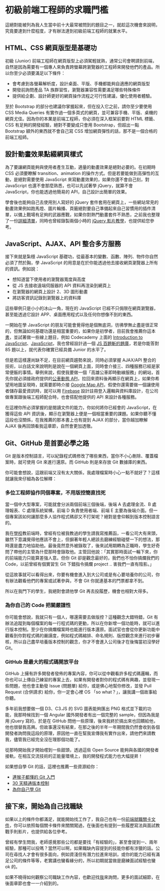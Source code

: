 # 初級前端工程師的求職門檻

這絕對能被列為我人生當中前十大最常被問到的題目之一，就趁這次機會來說明，究竟要達到什麼程度，才有辦法達到初級前端工程師的就業水平。

## HTML、CSS 網頁版型是基礎功

初級 \(Junior\) 前端工程師在網頁版型上必須駕輕就熟，通常公司會聘請到前端，自然是因為需要有一個專人來負責跨螢幕跨瀏覽器的工程師來開發他們的產品。所以你至少必須要滿足以下條件：

* 會考慮到各螢幕解析度，設計桌面、平版、手機都能夠自適應的網頁版型
* 開發前詢問產品 TA 族群習性，瀏覽器兼容性需要滿足哪些特殊條件
* 提供給企劃、設計師更好的網頁操作流程之可行性建議，優化使用者體驗。

至於 Bootstrap 的部分也建議你掌握起來，但在投入它之前，請你至少要使用 CSS Media Queries 有實作過一個多頁式的網頁，並可兼容手機、平版、桌機的網頁尤佳。因為你的本業是前端工程師，你必須在深入框架前要對 HTML 標籤、CSS 有足夠的開發經驗，絕對不要變成只會用 Bootstrap，但超出一點 Bootstrap 額外的東西就不會自己寫 CSS 增加網頁彈性的話，那不是一個合格的前端工程師。

## 設計動畫效果點綴網頁樣式

為了要讓網頁能夠與使用者產生互動，適量的動畫效果是絕對必要的。在初期時 CSS 必須要瞭解 transition、animation 的操作方式。但是若要能做到高彈性的互動，是絕對需要使用 JavaScript 來寫動畫效果的，如果你還不會自己刻，對 JavaScript 也還不會那麼熟悉，也可以先試著學 jQuery，就算不會 JavaScript，你也能透過他簡易的 API，自己設計出簡單的效果。

學會後也能夠自己去使用別人寫好的 jQuery 套件套用在網頁上，一些網站常見的動畫效果例如跑馬燈、圖片輪播、頁籤絕對要自己準備起來自己習慣用的插件清單，以備上戰場有足夠的武器應戰，如果你對熱門動畫套件不熟悉，之前我也整理了一份[詳細清單](https://www.facebook.com/hexschool/photos/a.610345345781449.1073741828.608977889251528/671392703010046/?type=3&theater)，同時也曾經錄製兩個小時的 [jQuery 影片教學](https://www.youtube.com/watch?v=GVWOIP-HX70)，也提供給您參考。

## JavaScript、AJAX、API 整合多方服務

接下來就是紮穩 JavaScript 基礎功，從最基本的變數、函數、陣列、物件你自然必須了然於胸，學 JavaScript 的用意是在於你能透過他去接收網頁瀏覽器上所有的資訊。例如說：

* 想知道當下使用者的瀏覽器寬度與高度
* 從 JS 去接收遠端伺服器的 API 資料再渲染到網頁上
* 在瀏覽器的網頁上設計 2、3D 圖形動畫
* 將訪客資訊記錄到瀏覽器上的資料庫

這些舉例只是小小的冰山一角，現在的 JavaScript 已經不只侷限在網頁瀏覽器，甚至能透過它設計 APP、桌面應用程式以及任何你想像不到的東西。

一開始在學 JavaScript 的朋友可能會覺得他是個無底洞，彷彿學無止盡是很正常的，但無論如何基礎功還是相當重要的，如果你是初學者，目前我會推薦你這本[書](https://www.tenlong.com.tw/products/9789863478164)，並試著做一些線上題目，例如 Codecademy 上面的 [Introduction to JavaScript](https://www.codecademy.com/learn/learn-javascript)、[JavaScript](https://www.codecademy.com/learn/javascript)，我也曾經設計過一個 [JS 百題斬的題庫](https://docs.google.com/forms/d/e/1FAIpQLSeBrQ9NspE3_6MCk2Fi0rMfu3baVcnNrPIEhvKz5ZsB3pwnNw/viewform?c=0&w=1)，若是你能答對 85 題以上，就代表你確實已經具備 Junior 的水平了。

但是若這樣還尚缺不足，在目前網頁趨勢來說，同時必須掌握 AJAX/API 整合的技術，以白話文來說明則是說在一個網頁上面，同時會介接三、四種服務已經是家常便飯的事情。舉例來說，假使我要做一個「高雄公車即時動線服務」的網站，首先你就必須接政府提供的[公車動態 API](http://ptx.transportdata.tw/MOTC)，拉回來資料後再顯示在網頁上，如果你希望用地圖呈現時，就需要即時介接 [Google Map API](https://developers.google.com/maps/documentation/javascript/?hl=zh-tw)，假使你還需要做一個讓使用者儲存最愛資訊時，就可以用 [Firebase](https://firebase.google.com/) 設計註冊登入邏輯與資料庫設計，在公司做專案跟後端工程師配合時，也會搭配他提供的 API 來設計各種服務。

在這裡你所必須掌握的是閱讀文件的能力，你如何將你已經會的 JavaScript，在獲得這些 API 資訊後，顯示在瀏覽器上便是一個相當重要的課題。如果你聽不懂這段也沒關係，在我推薦的那本書上也有提到 AJAX 的部分，當你越加瞭解 AJAX 後再回頭看我這章節，自然會更加透徹。

## Git、GitHub 是首要必學之路

Git 是版本控制語言，可以紀錄程式碼修改了哪些東西，當你不小心刪除、覆蓋檔案時，就可使用 Git 來進行還原。而 GitHub 則是來存放 Git 數據庫的東西。

你可能會想說，這跟前端又沒有太大關係，我處理檔案時小心一點不就好了？這樣就讓我來仔細為各位解釋：

### 多位工程師協作同個專案，不用版控簡直找死

當一個中大型專案，可能就會分派兩個前端三個後端，後端 A 去處理金流、B 處理報表、C 處理系統架構，前端 D 負責使用者端、前端 E 主要為後端介面。但一個專案該如何讓那麼多人協作程式碼卻又不打架呢？絕對是會仰賴到版本控制語言的。

我在[學校](http://www.im.nuk.edu.tw/?page_id=95)教前端時，曾經有位被我教過的學生請我寫推薦函，一看公司大有來頭，雖然下意識覺得他應該不會上，但摒著年輕人總該去磨練經驗碰壁一下的想法，那時還是盡力地協助他。最後竟然意外被錄取了，後來試用期轉為正職時，學生好奇問了帶他的主管為什麼那時會錄取他。主管回他說：「其實那時面試一輪下來，你的前端能力只能算差強人意。但你 Git 卻是觀念最好的，我們也不怕你搞爛我們的 Code，以前曾經有個實習生 Git 下錯指令搞爛 project .. 害我們一直有陰影。」

從這故事就可以看得出來，你要有機會進入到大公司或是有心要培養你的公司，你有辦法觀看他們的專案或試著參與，不會 Git 你就連基本的門票都拿不到。

所以在我門下的學生，我絕對會請他學 Git 再去投履歷，機會也相對大得多。

### 為你自己的 Code 把關嚴謹性

你可能會想說，我就只有一個人，哪還需要去做版控？這種觀念大錯特錯，Git 有辦法追蹤到每個檔案的每一行程式碼的更動，所以在你新增一個功能時，就可以進行版本控制。至少在你搞爛檔案時也能進行版本還原。面試官也會從你更新功能中觀看到你對程式碼的嚴謹度，例如程式碼縮排、命名規則、版控觀念來進行初步審核，所以自己盡早培養版本控制的觀念，你才不會進入公司後才在後悔當初沒學好 Git。

### GitHub 是最大的程式碼開放平台

GitHub 上擁有許多開發者發佈的專案內容，你可以從中觀看許多程式碼邏輯，而你也可以上傳自己練習的專案上去，如果有開發者對你的程式碼有興趣，並發現一些問題，他也會主動發 Issue \(問題單\) 給你，或是佛心地幫你修改，並發 Pull Request \(合併請求\) 給你，你一定會心裡 OS 「so what？」，讓我講一個故事給你聽。

多年前我想要做一個 D3、C3.JS 的 SVG 圖表能夠匯出 PNG 格式並下載的功能，我那時候找到一個 Angular 國外開發者有出一個完整的 sample，但因為我是用 jQuery 寫的，於是在 GitHub 問他一些原理，後來我終於搞出來也回饋給他，他也很替我高興。但故事還沒有結束，在那之後的半年一年期間我仍然會收到各個開發者詢問我這段的原理，原因他一直在幫我宣傳我有實作出來，請他們來請教我，儘管我已經完全沒在理那個功能了。

從那時開始我才開始嚐到一些甜頭，透過這些 Open Source 能夠與各國的開發者接軌，在相互交流技術的正能量環境上，我的開發程式能力也大幅提昇！

如果想自學 Git 的話，這裡也推薦一些資源給你：

* [連猴子都懂的 Git 入門](https://backlog.com/git-tutorial/tw/)
* [30 天精通版本控制](https://github.com/doggy8088/Learn-Git-in-30-days)
* [為你自己學 Git](http://gitbook.tw/?utm_source=hexschool&utm_campaign=IT)

## 接下來，開始為自己找職缺

如果以上的條件你都滿足，就能開始找工作了，我自己也有一份[前端就職關卡文件](https://quip.com/D59vAxcgG8Qc)，你可以依照每個關卡條件來關關闖過，在後面也有提到一些履歷寫法與面試教戰手則影片，也提供給各位參考。

曾經有學生問我，老師感覺那些公司都是要找「有經驗的」，甚至會提到一、兩年經驗，那種可以投嗎？當然可以啊，如果職缺內容提到的技能你都有涉獵的話。公司在尋找人才會有很多面向，例如資淺但有潛力拉進來培訓，或你的能力已經有滿足公司的條件等等，老實講也蠻看緣分的，所以初期就當做是磨練面試經驗也蠻 ok 的。

如果不曉得如何觀察公司職缺工作內容，也歡迎找[我](https://www.facebook.com/sfismy)來詢問，更多的面試細節，在後面章節也會一一介紹到的。

